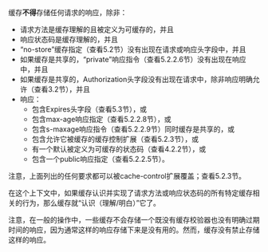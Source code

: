 缓存**不得**存储任何请求的响应，除非：

- 请求方法是缓存理解的且被定义为可缓存的，并且
- 响应状态码是缓存理解的，并且
- “no-store”缓存指定（查看5.2节）没有出现在请求或响应头字段中，并且
- 如果缓存是共享的，“private”响应指令（查看5.2.2.6节）没有出现在响应中，并且
- 如果缓存是共享的，Authorization头字段没有出现在请求中，除非响应明确允许（查看3.2节），并且
- 响应：
  - 包含Expires头字段（查看5.3节），或
  - 包含max-age响应指定（查看5.2.2.8节），或
  - 包含s-maxage响应指令（查看5.2.2.9节）同时缓存是共享的，或
  - 包含允许它被缓存的缓存控制扩展（查看5.2.3节），或
  - 有一个默认被定义为可缓存的状态码（查看4.2.2节），或
  - 包含一个public响应指定（查看5.2.2.5节）。

注意，上面列出的任何要求都可以被cache-control扩展覆盖；查看5.2.3节。

在这个上下文中，如果缓存认识并实现了请求方法或响应状态码的所有特定缓存相关的行为，那么缓存就“认识（理解/明白）”它了。

 注意，在一般的操作中，一些缓存不会存储一个既没有缓存校验器也没有明确过期时间的响应，因为通常这样的响应存储下来是没有用的。然而，缓存没有禁止存储这样的响应。